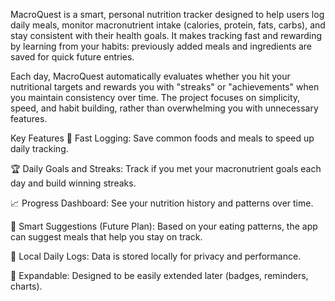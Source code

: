 MacroQuest is a smart, personal nutrition tracker designed to help users log daily meals, monitor macronutrient intake (calories, protein, fats, carbs), and stay consistent with their health goals.
It makes tracking fast and rewarding by learning from your habits: previously added meals and ingredients are saved for quick future entries.

Each day, MacroQuest automatically evaluates whether you hit your nutritional targets and rewards you with "streaks" or "achievements" when you maintain consistency over time.
The project focuses on simplicity, speed, and habit building, rather than overwhelming you with unnecessary features.

Key Features
🚀 Fast Logging: Save common foods and meals to speed up daily tracking.

🏆 Daily Goals and Streaks: Track if you met your macronutrient goals each day and build winning streaks.

📈 Progress Dashboard: See your nutrition history and patterns over time.

🧠 Smart Suggestions (Future Plan): Based on your eating patterns, the app can suggest meals that help you stay on track.

📄 Local Daily Logs: Data is stored locally for privacy and performance.

🌟 Expandable: Designed to be easily extended later (badges, reminders, charts).
